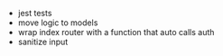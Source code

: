 - jest tests
- move logic to models
- wrap index router with a function that auto calls auth
- sanitize input